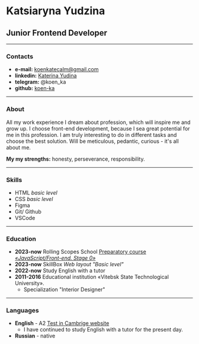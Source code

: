 # Katsiaryna Yudzina

## Junior Frontend Developer

---

### Contacts

- **e-mail:** koenkatecalm@gmail.com
- **linkedin:** [Katerina Yudina](https://www.linkedin.com/in/katerina-yudina-i/)
- **telegram:** @koen_ka
- **github:** [koen-ka](https://github.com/koen-ka)

---

### About

All my work experience I dream about profession, which will inspire me and grow up. I choose front-end development, because I sea great potential for me in this profession. I am truly interesting to do in different tasks and choose the best solution. Will be meticulous, pedantic, curious - it's all about me.

**My my strengths:** honesty, perseverance, responsibility.

---

### Skills

- HTML *basic level*
- CSS *basic level*
- Figma
- Git/ Github 
- VSCode 

---

### Education

- **2023-now** Rolling Scopes School [Preparatory course *«JavaScript/Front-end. Stage 0»*](https://rs.school/js-stage0/)
- **2023-now** SkillBox *Web layout "Basic level"*
- **2022-now** Study English with a tutor
- **2011-2016** Educational institution «Vitebsk State Technological University». 
  - Specialization "Interior Designer"

---

### Languages

- **English** - A2 [Test in Cambrige website](https://www.cambridgeenglish.org/test-your-english/general-english/results-3/?score=14&id=034c8fdf-0d1f-4b39-9c3b-ed362e0438c4)
  - I have continued to study English with a tutor for the present day.
- **Russian** - native